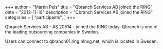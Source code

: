 +++
author = "Martin Pels"
title = "Qbranch Services AB joined the RING"
date = "2012-11-16"
description = "Qbranch Services AB joined the RING"
categories = [
    "participants",
]
+++

Qbranch Services AB - AS 20514 - joined the RING today. Qbranch is one of the leading outsourcing companies in Sweden.

Users can connect to qbranch01.ring.nlnog.net, which is located in Sweden.


